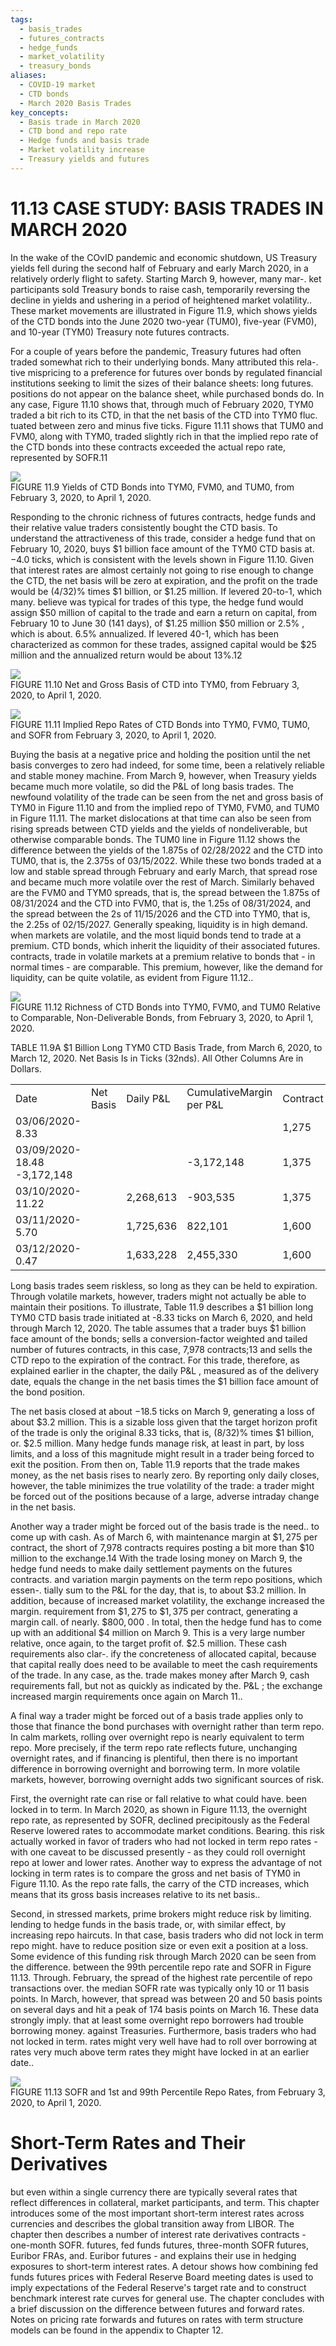 ```yaml
---
tags:
  - basis_trades
  - futures_contracts
  - hedge_funds
  - market_volatility
  - treasury_bonds
aliases:
  - COVID-19 market
  - CTD bonds
  - March 2020 Basis Trades
key_concepts:
  - Basis trade in March 2020
  - CTD bond and repo rate
  - Hedge funds and basis trade
  - Market volatility increase
  - Treasury yields and futures
---
```


# 11.13 CASE STUDY: BASIS TRADES IN MARCH 2020  

In the wake of the COvID pandemic and economic shutdown, US Treasury yields fell during the second half of February and early March 2020, in a relatively orderly flight to safety. Starting March 9, however, many mar-. ket participants sold Treasury bonds to raise cash, temporarily reversing the decline in yields and ushering in a period of heightened market volatility.. These market movements are illustrated in Figure 11.9, which shows yields of the CTD bonds into the June 2020 two-year (TUM0), five-year (FVM0), and 10-year (TYM0) Treasury note futures contracts.  

For a couple of years before the pandemic, Treasury futures had often traded somewhat rich to their underlying bonds. Many attributed this rela-. tive mispricing to a preference for futures over bonds by regulated financial institutions seeking to limit the sizes of their balance sheets: long futures. positions do not appear on the balance sheet, while purchased bonds do. In any case, Figure 11.10 shows that, through much of February 2020, TYM0 traded a bit rich to its CTD, in that the net basis of the CTD into TYM0 fluc. tuated between zero and minus five ticks. Figure 11.11 shows that TUM0 and FVM0, along with TYM0, traded slightly rich in that the implied repo rate of the CTD bonds into these contracts exceeded the actual repo rate, represented by SOFR.11  

![](c3a13cb3279d239e2fcf37fd837467ff4fbe909bf3fed1bad6bbcd9964481814.jpg)  
FIGURE 11.9 Yields of CTD Bonds into TYM0, FVM0, and TUM0, from February 3, 2020, to April 1, 2020.  

Responding to the chronic richness of futures contracts, hedge funds and their relative value traders consistently bought the CTD basis. To understand the attractiveness of this trade, consider a hedge fund that on February 10, 2020, buys $\$1$ billion face amount of the TYM0 CTD basis at. $-4.0$ ticks, which is consistent with the levels shown in Figure 11.10. Given that interest rates are almost certainly not going to rise enough to change the CTD, the net basis will be zero at expiration, and the profit on the trade would be $(4/32)\%$ times $\$1$ billion, or $\$1.25$ million. If levered 20-to-1, which many. believe was typical for trades of this type, the hedge fund would assign $\$50$ million of capital to the trade and earn a return on capital, from February 10 to June 30 (141 days), of $\$1.25$ million $\$50$ million or $2.5\%$ , which is about. $6.5\%$ annualized. If levered 40-1, which has been characterized as common for these trades, assigned capital would be $\$25$ million and the annualized return would be about 13%.12  

![](7f1992186ee5d947c3c0068d7287c82a751fae2cafca980a988874a7bf4fec3b.jpg)  
FIGURE 11.10  Net and Gross Basis of CTD into TYM0, from February 3, 2020, to April 1, 2020.  

![](72d8fdaa17bbc93f51d6f8ca40e26af77ccbb0a48e225bfe25b0feab0fd4617c.jpg)  
FIGURE 11.11 Implied Repo Rates of CTD Bonds into TYM0, FVM0, TUM0, and SOFR from February 3, 2020, to April 1, 2020.  

Buying the basis at a negative price and holding the position until the net basis converges to zero had indeed, for some time, been a relatively reliable and stable money machine. From March 9, however, when Treasury yields became much more volatile, so did the P&L of long basis trades. The newfound volatility of the trade can be seen from the net and gross basis of TYM0 in Figure 11.10 and from the implied repo of TYM0, FVM0, and TUM0 in Figure 11.11. The market dislocations at that time can also be seen from rising spreads between CTD yields and the yields of nondeliverable, but otherwise comparable bonds. The TUM0 line in Figure 11.12 shows the difference between the yields of the 1.875s of 02/28/2022 and the CTD into TUM0, that is, the 2.375s of 03/15/2022. While these two bonds traded at a low and stable spread through February and early March, that spread rose and became much more volatile over the rest of March. Similarly behaved are the FVM0 and TYM0 spreads, that is, the spread between the 1.875s of 08/31/2024 and the CTD into FVM0, that is, the 1.25s of 08/31/2024, and the spread between the 2s of 11/15/2026 and the CTD into TYM0, that is, the 2.25s of 02/15/2027. Generally speaking, liquidity is in high demand. when markets are volatile, and the most liquid bonds tend to trade at a premium. CTD bonds, which inherit the liquidity of their associated futures. contracts, trade in volatile markets at a premium relative to bonds that - in normal times - are comparable. This premium, however, like the demand for liquidity, can be quite volatile, as evident from Figure 11.12..  

![](b83d02ed7c78c513857abe8b9c5bfbeb49faa9b64ed2b0c41c98f8e0a3ca0591.jpg)  
FIGURE 11.12 Richness of CTD Bonds into TYM0, FVM0, and TUM0 Relative to Comparable, Non-Deliverable Bonds, from February 3, 2020, to April 1, 2020.  

TABLE 11.9A $\$1$ Billion Long TYM0 CTD Basis Trade, from March 6, 2020, to March 12, 2020. Net Basis Is in Ticks (32nds). All Other Columns Are in Dollars.   


<html><body><table><tr><td>Date</td><td>Net Basis</td><td>Daily P&L</td><td>CumulativeMargin per P&L</td><td>Contract</td><td>Margin Call</td><td>Cumulative Cash</td></tr><tr><td>03/06/2020-8.33</td><td></td><td></td><td></td><td>1,275</td><td></td><td>-10,171,597</td></tr><tr><td>03/09/2020-18.48 -3,172,148</td><td></td><td></td><td>-3,172,148</td><td>1,375</td><td>-797,772</td><td>-14,141,517</td></tr><tr><td>03/10/2020-11.22</td><td></td><td>2,268,613</td><td>-903,535</td><td>1,375</td><td>0</td><td>-11,872,904</td></tr><tr><td>03/11/2020-5.70</td><td></td><td>1,725,636</td><td>822,101</td><td>1,600</td><td></td><td>-1,794,988-11,942,256</td></tr><tr><td>03/12/2020-0.47</td><td></td><td>1,633,228</td><td>2,455,330</td><td>1,600</td><td></td><td>-10,309,028</td></tr></table></body></html>  

Long basis trades seem riskless, so long as they can be held to expiration. Through volatile markets, however, traders might not actually be able to maintain their positions. To illustrate, Table 11.9 describes a $\$1$ billion long TYM0 CTD basis trade initiated at -8.33 ticks on March 6, 2020, and held through March 12, 2020. The table assumes that a trader buys $\$1$ billion face amount of the bonds; sells a conversion-factor weighted and tailed number of futures contracts, in this case, 7,978 contracts;13 and sells the CTD repo to the expiration of the contract. For this trade, therefore, as explained earlier in the chapter, the daily $\mathrm{P}\&\mathrm{L}$ , measured as of the delivery date, equals the change in the net basis times the $\$1$ billion face amount of the bond position.  

The net basis closed at about $-18.5$ ticks on March 9, generating a loss of about $\$3.2$ million. This is a sizable loss given that the target horizon profit of the trade is only the original 8.33 ticks, that is, $(8/32)\%$ times $\$1$ billion, or. $\$2.5$ million. Many hedge funds manage risk, at least in part, by loss limits, and a loss of this magnitude might result in a trader being forced to exit the position. From then on, Table 11.9 reports that the trade makes money, as the net basis rises to nearly zero. By reporting only daily closes, however, the table minimizes the true volatility of the trade: a trader might be forced out of the positions because of a large, adverse intraday change in the net basis.  

Another way a trader might be forced out of the basis trade is the need.. to come up with cash. As of March 6, with maintenance margin at $\$1,275$ per contract, the short of 7,978 contracts requires posting a bit more than $\$10$ million to the exchange.14 With the trade losing money on March 9, the hedge fund needs to make daily settlement payments on the futures contracts. and variation margin payments on the term repo positions, which essen-. tially sum to the P&L for the day, that is, to about $\$3.2$ million. In addition, because of increased market volatility, the exchange increased the margin. requirement from $\$1,275$ to $\$1,375$ per contract, generating a margin call. of nearly. $\$800,000$ . In total, then the hedge fund has to come up with an additional $\$4$ million on March 9. This is a very large number relative, once again, to the target profit of. $\$2.5$ million. These cash requirements also clar-. ify the concreteness of allocated capital, because that capital really does need to be available to meet the cash requirements of the trade. In any case, as the. trade makes money after March 9, cash requirements fall, but not as quickly as indicated by the. $\mathrm{P}\&\mathrm{L}$ ; the exchange increased margin requirements once again on March 11..  

A final way a trader might be forced out of a basis trade applies only to those that finance the bond purchases with overnight rather than term repo. In calm markets, rolling over overnight repo is nearly equivalent to term repo. More precisely, if the term repo rate reflects future, unchanging overnight rates, and if financing is plentiful, then there is no important difference in borrowing overnight and borrowing term. In more volatile markets, however, borrowing overnight adds two significant sources of risk.  

First, the overnight rate can rise or fall relative to what could have. been locked in to term. In March 2020, as shown in Figure 11.13, the overnight repo rate, as represented by SOFR, declined precipitously as the Federal Reserve lowered rates to accommodate market conditions. Bearing. this risk actually worked in favor of traders who had not locked in term repo rates - with one caveat to be discussed presently - as they could roll overnight repo at lower and lower rates. Another way to express the advantage of not locking in term rates is to compare the gross and net basis of TYM0 in Figure 11.10. As the repo rate falls, the carry of the CTD increases, which means that its gross basis increases relative to its net basis..  

Second, in stressed markets, prime brokers might reduce risk by limiting. lending to hedge funds in the basis trade, or, with similar effect, by increasing repo haircuts. In that case, basis traders who did not lock in term repo might. have to reduce position size or even exit a position at a loss. Some evidence of this funding risk through March 2020 can be seen from the difference. between the 99th percentile repo rate and SOFR in Figure 11.13. Through. February, the spread of the highest rate percentile of repo transactions over. the median SOFR rate was typically only 10 or 11 basis points. In March, however, that spread was between 20 and 50 basis points on several days and hit a peak of 174 basis points on March 16. These data strongly imply. that at least some overnight repo borrowers had trouble borrowing money. against Treasuries. Furthermore, basis traders who had not locked in term. rates might very well have had to roll over borrowing at rates very much above term rates they might have locked in at an earlier date..  

![](9b9a1ccd1fdcb2d6a6ccc5ad33c5eec967b3e84ed3fe0cee7649862b7928c9ab.jpg)  
FIGURE 11.13  SOFR and 1st and 99th Percentile Repo Rates, from February 3, 2020, to April 1, 2020.  

# Short-Term Rates and Their Derivatives  

but even within a single currency there are typically several rates that reflect differences in collateral, market participants, and term. This chapter introduces some of the most important short-term interest rates across currencies and describes the global transition away from LIBOR. The chapter then describes a number of interest rate derivatives contracts - one-month SOFR. futures, fed funds futures, three-month SOFR futures, Euribor FRAs, and. Euribor futures - and explains their use in hedging exposures to short-term interest rates. A detour shows how combining fed funds futures prices with Federal Reserve Board meeting dates is used to imply expectations of the Federal Reserve's target rate and to construct benchmark interest rate curves for general use. The chapter concludes with a brief discussion on the difference between futures and forward rates. Notes on pricing rate forwards and futures on rates with term structure models can be found in the appendix to Chapter 12.  
